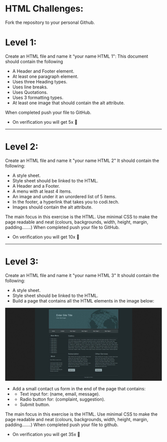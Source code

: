 
# HTML Challenges:

Fork the repository to your personal Github.

# Level 1:

Create an HTML file and name it “your name HTML 1":
This document should contain the following
* A Header and Footer element.
* At least one paragraph element.
* Uses three Heading types.
* Uses line breaks.
* Uses Quotations.
* Uses 3 formatting types.
* At least one image that should contain the alt attribute.

When completed push your file to GitHub.

* On verification you will get 5x 🔑

---------------
# Level 2:

Create an HTML file and name it "your name HTML 2"
It should contain the following:
* A style sheet.
* Style sheet should be linked to the HTML.
* A Header and a Footer.
* A menu with at least 4 items.
* An image and under it an unordered list of 5 items.
* In the footer, a hyperlink that takes you to codi.tech.
* Images should contain the alt attribute.

The main focus in this exercise is the HTML. Use minimal CSS to make the page readable and neat (colours, backgrounds, width, height, margin, padding.......)
When completed push your file to GitHub.

* On verification you will get 10x 🔑

-----------------



# Level 3:
Create an HTML file and name it "your name HTML 3"
It should contain the following:

* A style sheet.
* Style sheet should be linked to the HTML.
* Build a page that contains all the HTML elements in the image below:


![](./Assets/html_challenge_01.png)

* Add a small contact us form in the end of the page that contains:
* * Text input for: (name, email, message).
* * Radio button for: (complaint, suggestion).
* * Submit button.

The main focus in this exercise is the HTML. Use minimal CSS to make the page readable and neat (colours, backgrounds, width, height, margin, padding.......)
When completed push your file to github.

* On verification you will get 35x 🔑
